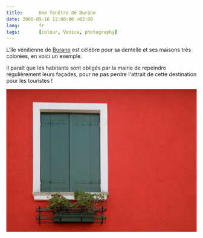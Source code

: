 ```yaml
---
title:      Une fenêtre de Burano
date: 2008-05-16 12:00:00 +02:00
lang:       fr
tags:       [colour, Venice, photography]
---
```


L'île vénitienne de [Burano](http://fr.wikipedia.org/wiki/Burano) est célèbre pour sa dentelle et ses maisons très colorées, en voici un exemple.

Il paraît que les habitants sont obligés par la mairie de repeindre régulièrement leurs façades, pour ne pas perdre l'attrait de cette destination pour les touristes !

![](20080426-Colorful-window-in-Burano.jpg)

